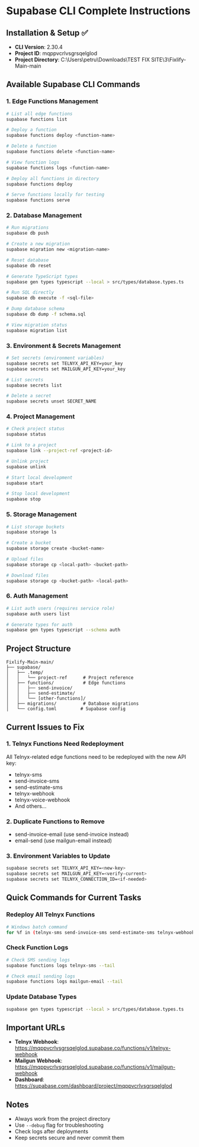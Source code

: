 # Supabase CLI Complete Instructions

## Installation & Setup ✅
- **CLI Version**: 2.30.4
- **Project ID**: mqppvcrlvsgrsqelglod
- **Project Directory**: C:\Users\petru\Downloads\TEST FIX SITE\3\Fixlify-Main-main

## Available Supabase CLI Commands

### 1. Edge Functions Management
```bash
# List all edge functions
supabase functions list

# Deploy a function
supabase functions deploy <function-name>

# Delete a function
supabase functions delete <function-name>

# View function logs
supabase functions logs <function-name>

# Deploy all functions in directory
supabase functions deploy

# Serve functions locally for testing
supabase functions serve
```

### 2. Database Management
```bash
# Run migrations
supabase db push

# Create a new migration
supabase migration new <migration-name>

# Reset database
supabase db reset

# Generate TypeScript types
supabase gen types typescript --local > src/types/database.types.ts

# Run SQL directly
supabase db execute -f <sql-file>

# Dump database schema
supabase db dump -f schema.sql

# View migration status
supabase migration list
```

### 3. Environment & Secrets Management
```bash
# Set secrets (environment variables)
supabase secrets set TELNYX_API_KEY=your_key
supabase secrets set MAILGUN_API_KEY=your_key

# List secrets
supabase secrets list

# Delete a secret
supabase secrets unset SECRET_NAME
```

### 4. Project Management
```bash
# Check project status
supabase status

# Link to a project
supabase link --project-ref <project-id>

# Unlink project
supabase unlink

# Start local development
supabase start

# Stop local development
supabase stop
```

### 5. Storage Management
```bash
# List storage buckets
supabase storage ls

# Create a bucket
supabase storage create <bucket-name>

# Upload files
supabase storage cp <local-path> <bucket-path>

# Download files
supabase storage cp <bucket-path> <local-path>
```

### 6. Auth Management
```bash
# List auth users (requires service role)
supabase auth users list

# Generate types for auth
supabase gen types typescript --schema auth
```

## Project Structure
```
Fixlify-Main-main/
├── supabase/
│   ├── .temp/
│   │   └── project-ref      # Project reference
│   ├── functions/           # Edge functions
│   │   ├── send-invoice/
│   │   ├── send-estimate/
│   │   └── [other-functions]/
│   ├── migrations/          # Database migrations
│   └── config.toml         # Supabase config
```

## Current Issues to Fix

### 1. Telnyx Functions Need Redeployment
All Telnyx-related edge functions need to be redeployed with the new API key:
- telnyx-sms
- send-invoice-sms
- send-estimate-sms
- telnyx-webhook
- telnyx-voice-webhook
- And others...

### 2. Duplicate Functions to Remove
- send-invoice-email (use send-invoice instead)
- email-send (use mailgun-email instead)

### 3. Environment Variables to Update
```bash
supabase secrets set TELNYX_API_KEY=<new-key>
supabase secrets set MAILGUN_API_KEY=<verify-current>
supabase secrets set TELNYX_CONNECTION_ID=<if-needed>
```

## Quick Commands for Current Tasks

### Redeploy All Telnyx Functions
```bash
# Windows batch command
for %f in (telnyx-sms send-invoice-sms send-estimate-sms telnyx-webhook) do supabase functions deploy %f
```

### Check Function Logs
```bash
# Check SMS sending logs
supabase functions logs telnyx-sms --tail

# Check email sending logs
supabase functions logs mailgun-email --tail
```

### Update Database Types
```bash
supabase gen types typescript --local > src/types/database.types.ts
```

## Important URLs
- **Telnyx Webhook**: https://mqppvcrlvsgrsqelglod.supabase.co/functions/v1/telnyx-webhook
- **Mailgun Webhook**: https://mqppvcrlvsgrsqelglod.supabase.co/functions/v1/mailgun-webhook
- **Dashboard**: https://supabase.com/dashboard/project/mqppvcrlvsgrsqelglod

## Notes
- Always work from the project directory
- Use `--debug` flag for troubleshooting
- Check logs after deployments
- Keep secrets secure and never commit them
